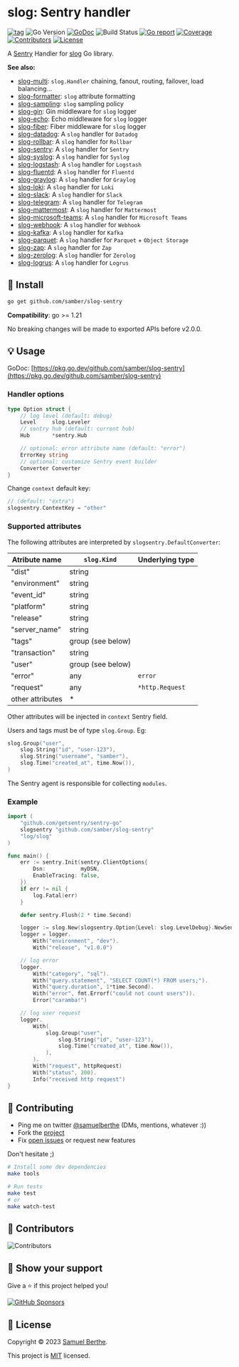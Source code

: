 
# slog: Sentry handler

[![tag](https://img.shields.io/github/tag/samber/slog-sentry.svg)](https://github.com/samber/slog-sentry/releases)
![Go Version](https://img.shields.io/badge/Go-%3E%3D%201.21-%23007d9c)
[![GoDoc](https://godoc.org/github.com/samber/slog-sentry?status.svg)](https://pkg.go.dev/github.com/samber/slog-sentry)
![Build Status](https://github.com/samber/slog-sentry/actions/workflows/test.yml/badge.svg)
[![Go report](https://goreportcard.com/badge/github.com/samber/slog-sentry)](https://goreportcard.com/report/github.com/samber/slog-sentry)
[![Coverage](https://img.shields.io/codecov/c/github/samber/slog-sentry)](https://codecov.io/gh/samber/slog-sentry)
[![Contributors](https://img.shields.io/github/contributors/samber/slog-sentry)](https://github.com/samber/slog-sentry/graphs/contributors)
[![License](https://img.shields.io/github/license/samber/slog-sentry)](./LICENSE)

A [Sentry](https://sentry.io) Handler for [slog](https://pkg.go.dev/log/slog) Go library.

**See also:**

- [slog-multi](https://github.com/samber/slog-multi): `slog.Handler` chaining, fanout, routing, failover, load balancing...
- [slog-formatter](https://github.com/samber/slog-formatter): `slog` attribute formatting
- [slog-sampling](https://github.com/samber/slog-sampling): `slog` sampling policy
- [slog-gin](https://github.com/samber/slog-gin): Gin middleware for `slog` logger
- [slog-echo](https://github.com/samber/slog-echo): Echo middleware for `slog` logger
- [slog-fiber](https://github.com/samber/slog-fiber): Fiber middleware for `slog` logger
- [slog-datadog](https://github.com/samber/slog-datadog): A `slog` handler for `Datadog`
- [slog-rollbar](https://github.com/samber/slog-rollbar): A `slog` handler for `Rollbar`
- [slog-sentry](https://github.com/samber/slog-sentry): A `slog` handler for `Sentry`
- [slog-syslog](https://github.com/samber/slog-syslog): A `slog` handler for `Syslog`
- [slog-logstash](https://github.com/samber/slog-logstash): A `slog` handler for `Logstash`
- [slog-fluentd](https://github.com/samber/slog-fluentd): A `slog` handler for `Fluentd`
- [slog-graylog](https://github.com/samber/slog-graylog): A `slog` handler for `Graylog`
- [slog-loki](https://github.com/samber/slog-loki): A `slog` handler for `Loki`
- [slog-slack](https://github.com/samber/slog-slack): A `slog` handler for `Slack`
- [slog-telegram](https://github.com/samber/slog-telegram): A `slog` handler for `Telegram`
- [slog-mattermost](https://github.com/samber/slog-mattermost): A `slog` handler for `Mattermost`
- [slog-microsoft-teams](https://github.com/samber/slog-microsoft-teams): A `slog` handler for `Microsoft Teams`
- [slog-webhook](https://github.com/samber/slog-webhook): A `slog` handler for `Webhook`
- [slog-kafka](https://github.com/samber/slog-kafka): A `slog` handler for `Kafka`
- [slog-parquet](https://github.com/samber/slog-parquet): A `slog` handler for `Parquet` + `Object Storage`
- [slog-zap](https://github.com/samber/slog-zap): A `slog` handler for `Zap`
- [slog-zerolog](https://github.com/samber/slog-zerolog): A `slog` handler for `Zerolog`
- [slog-logrus](https://github.com/samber/slog-logrus): A `slog` handler for `Logrus`

## 🚀 Install

```sh
go get github.com/samber/slog-sentry
```

**Compatibility**: go >= 1.21

No breaking changes will be made to exported APIs before v2.0.0.

## 💡 Usage

GoDoc: [https://pkg.go.dev/github.com/samber/slog-sentry](https://pkg.go.dev/github.com/samber/slog-sentry)

### Handler options

```go
type Option struct {
    // log level (default: debug)
	Level     slog.Leveler
    // sentry hub (default: current hub)
	Hub       *sentry.Hub

	// optional: error attribute name (default: "error")
	ErrorKey string
    // optional: customize Sentry event builder
	Converter Converter
}
```

Change `context` default key:

```go
// (default: "extra")
slogsentry.ContextKey = "other"
```

### Supported attributes

The following attributes are interpreted by `slogsentry.DefaultConverter`:

| Atribute name    | `slog.Kind`       | Underlying type |
| ---------------- | ----------------- | --------------- |
| "dist"           | string            |                 |
| "environment"    | string            |                 |
| "event_id"       | string            |                 |
| "platform"       | string            |                 |
| "release"        | string            |                 |
| "server_name"    | string            |                 |
| "tags"           | group (see below) |                 |
| "transaction"    | string            |                 |
| "user"           | group (see below) |                 |
| "error"          | any               | `error`         |
| "request"        | any               | `*http.Request` |
| other attributes | *                 |                 |

Other attributes will be injected in `context` Sentry field.

Users and tags must be of type `slog.Group`. Eg:

```go
slog.Group("user",
    slog.String("id", "user-123"),
    slog.String("username", "samber"),
    slog.Time("created_at", time.Now()),
)
```

The Sentry agent is responsible for collecting `modules`.

### Example

```go
import (
	"github.com/getsentry/sentry-go"
	slogsentry "github.com/samber/slog-sentry"
	"log/slog"
)

func main() {
    err := sentry.Init(sentry.ClientOptions{
        Dsn:           myDSN,
        EnableTracing: false,
    })
    if err != nil {
        log.Fatal(err)
    }

    defer sentry.Flush(2 * time.Second)

    logger := slog.New(slogsentry.Option{Level: slog.LevelDebug}.NewSentryHandler())
    logger = logger.
        With("environment", "dev").
        With("release", "v1.0.0")

    // log error
    logger.
        With("category", "sql").
        With("query.statement", "SELECT COUNT(*) FROM users;").
        With("query.duration", 1*time.Second).
        With("error", fmt.Errorf("could not count users")).
        Error("caramba!")

    // log user request
    logger.
        With(
            slog.Group("user",
                slog.String("id", "user-123"),
                slog.Time("created_at", time.Now()),
            ),
        ).
        With("request", httpRequest)
        With("status", 200).
        Info("received http request")
}
```

## 🤝 Contributing

- Ping me on twitter [@samuelberthe](https://twitter.com/samuelberthe) (DMs, mentions, whatever :))
- Fork the [project](https://github.com/samber/slog-sentry)
- Fix [open issues](https://github.com/samber/slog-sentry/issues) or request new features

Don't hesitate ;)

```bash
# Install some dev dependencies
make tools

# Run tests
make test
# or
make watch-test
```

## 👤 Contributors

![Contributors](https://contrib.rocks/image?repo=samber/slog-sentry)

## 💫 Show your support

Give a ⭐️ if this project helped you!

[![GitHub Sponsors](https://img.shields.io/github/sponsors/samber?style=for-the-badge)](https://github.com/sponsors/samber)

## 📝 License

Copyright © 2023 [Samuel Berthe](https://github.com/samber).

This project is [MIT](./LICENSE) licensed.
